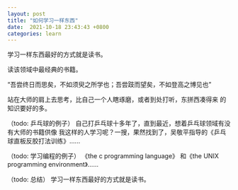 ```yaml
---
layout: post
title: "如何学习一样东西"
date:  2021-10-18 23:43:43 +0800
categories: learn
---
```


学习一样东西最好的方式就是读书。

读该领域中最经典的书籍。

“吾尝终日而思矣，不如须臾之所学也；吾尝跂而望矣，不如登高之博见也”

站在大师的肩上去思考，比自己一个人瞎琢磨，或者到处打听，东拼西凑得来
的知识要好的多。

（todo:  乒乓球的例子）
自己打乒乓球十多年了，直到最近，想着乒乓球领域有没有大师的书籍供像
我这样的人学习呢？一搜，果然找到了，吴敬平指导的《乒乓球直板反胶打法训练》......

（todo:  学习编程的例子）
《the c programming language》 和《the UNIX programming environment》......

（todo:  总结）
学习一样东西最好的方式就是读书。
